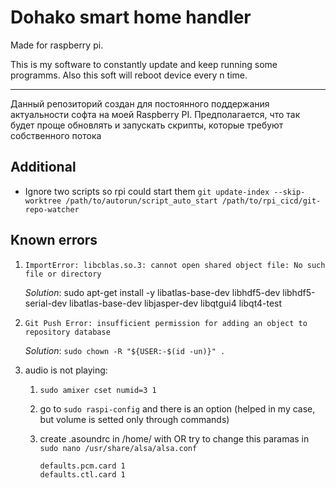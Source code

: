 # Dohako smart home handler

Made for raspberry pi.

This is my software to constantly update and keep running some programms. Also this soft will reboot device every n time.

____

Данный репозиторий создан для постоянного поддержания актуальности софта на моей Raspberry PI. Предполагается, что так будет проще обновлять и запускать скрипты, которые требуют собственного потока

## Additional

* Ignore two scripts so rpi could start them
` git update-index --skip-worktree /path/to/autorun/script_auto_start /path/to/rpi_cicd/git-repo-watcher `

## Known errors

1. `ImportError: libcblas.so.3: cannot open shared object file: No such file or directory`

    *Solution*:
    sudo apt-get install -y libatlas-base-dev libhdf5-dev libhdf5-serial-dev libatlas-base-dev libjasper-dev  libqtgui4  libqt4-test

2. `Git Push Error: insufficient permission for adding an object to repository database`

    *Solution*:
    `sudo chown -R "${USER:-$(id -un)}" .`

3. audio is not playing:
    1) `sudo amixer cset numid=3 1`

    2) go to `sudo raspi-config` and there is an option (helped in my case, but volume is setted only through commands)

    3) create .asoundrc in /home/ with OR try to change this paramas in `sudo nano /usr/share/alsa/alsa.conf`

        ``` .txt
        defaults.pcm.card 1
        defaults.ctl.card 1
        ```
